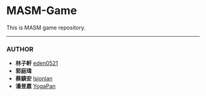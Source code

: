 MASM-Game
=========

This is MASM game repository.

---------------------------------------

### AUTHOR

- **林子軒** [eden0521](https://github.com/eden0521)
- **郭庭瑋** 
- **蔡鎮安** [lsionlan](https://github.com/lsionlan)
- **潘昱嘉** [YogaPan](https://github.com/YogaPan)
